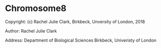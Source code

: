 # Chromosome8

Copyright: (c) Rachel Julie Clark, Birkbeck, Unversity of London, 2018 

Author: Rachel Julie Clark 

Address: Department of Biological Sciences
         Birkbeck, Univeristy of London
